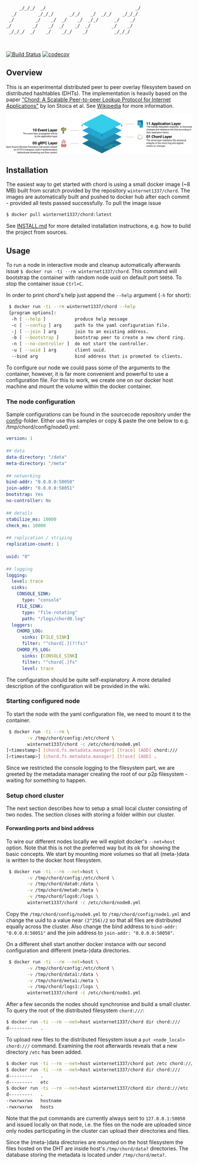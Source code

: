 ```
                                                      
     _/_/_/  _/                                  _/   
  _/        _/_/_/      _/_/    _/  _/_/    _/_/_/    
 _/        _/    _/  _/    _/  _/_/      _/    _/     
_/        _/    _/  _/    _/  _/        _/    _/      
 _/_/_/  _/    _/    _/_/    _/          _/_/_/       
                                                      
                                                      
```

[![Build Status](https://circleci.com/gh/winternet/chord/tree/main.svg?style=shield&circle-token=06884550effac32786aa01b3638bdd15e8baa03b)](https://circleci.com/gh/winternet/chord) [![codecov](https://codecov.io/gh/winternet/chord/branch/main/graph/badge.svg)](https://codecov.io/gh/winternet/chord)

## Overview

This is an experimental distributed peer to peer overlay filesystem based on distributed hashtables (DHTs). The implementation is heavily based on the paper ["Chord: A Scalable Peer-to-peer Lookup Protocol for Internet Applications"](https://pdos.csail.mit.edu/papers/ton:chord/paper-ton.pdf) by Ion Stoica et al. See [Wikipedia](https://en.wikipedia.org/wiki/Chord_(peer-to-peer)) for more information.

![Architectural Overview](/doc/overview.svg)

## Installation

The easiest way to get started with chord is using a small docker image (~8 MB) built from scratch provided by the repository `winternet1337/chord`. The images are automatically built and pushed to docker hub after each commit - provided all tests passed successfully. To pull the image issue

```sh
$ docker pull winternet1337/chord:latest
```

See [INSTALL.md](INSTALL.md) for more detailed installation instructions, e.g. how to build the project from sources.

## Usage

To run a node in interactive mode and cleanup automatically afterwards issue `$ docker run -ti --rm winternet1337/chord`. This command will bootstrap the container with random node uuid on default port `50050`.  To stop the container issue `Ctrl+C`.

In order to print chord's help just append the `--help` argument (`-h` for short): 
```sh
 $ docker run -ti --rm winternet1337/chord --help
 [program options]:
  -h [ --help ]           produce help message
  -c [ --config ] arg     path to the yaml configuration file.
  -j [ --join ] arg       join to an existing address.
  -b [ --bootstrap ]      bootstrap peer to create a new chord ring.
  -n [ --no-controller ]  do not start the controller.
  -u [ --uuid ] arg       client uuid.
  --bind arg              bind address that is promoted to clients.
```

To configure our node we could pass some of the arguments to the container, however, it is far more convenient and powerful to use a configuration file. For this to work, we create one on our docker host machine and mount the volume within the docker container.


### The node configuration

Sample configurations can be found in the sourcecode repository under the [config](https://github.com/winternet/chord/tree/main/config)-folder. Either use this samples or copy & paste the one below to e.g. /tmp/chord/config/node0.yml:

```yaml
version: 1

## data
data-directory: "/data"
meta-directory: "/meta"

## networking
bind-addr: "0.0.0.0:50050"
join-addr: "0.0.0.0:50051"
bootstrap: Yes
no-controller: No

## details
stabilize_ms: 10000
check_ms: 10000

## replication / striping
replication-count: 1

uuid: "0"

## logging
logging:
  level: trace
  sinks:
    CONSOLE_SINK:
      type: "console"
    FILE_SINK:
      type: "file-rotating"
      path: "/logs/chord0.log"
  loggers:
    CHORD_LOG:
      sinks: [FILE_SINK]
      filter: "^chord[.](?!fs)"
    CHORD_FS_LOG:
      sinks: [CONSOLE_SINK]
      filter: "^chord[.]fs"
      level: trace
```

The configuration should be quite self-explanatory. A more detailed description of the configuration will be provided in the wiki.

### Starting configured node

To start the node with the yaml configuration file, we need to mount it to the container. 

```sh
 $ docker run -ti --rm \
        -v /tmp/chord/config:/etc/chord \
        winternet1337/chord -c /etc/chord/node0.yml
[<timestamp>] [chord.fs.metadata.manager] [trace] [ADD] chord:///
[<timestamp>] [chord.fs.metadata.manager] [trace] [ADD] .
```

Since we restricted the console logging to the filesystem part, we are greeted by the metadata manager creating the root of our p2p filesystem - waiting for something to happen.

### Setup chord cluster

The next section describes how to setup a small local cluster consisting of two nodes. The section closes with storing a folder within our cluster.

#### Forwarding ports and bind address

To wire our different nodes locally we will exploit docker's `--net=host` option. Note that this is not the preferred way but its ok for showing the basic concepts. We start by mounting more volumes so that all (meta-)data is written to the docker host filesystem.

```sh
 $ docker run -ti --rm --net=host \
        -v /tmp/chord/config:/etc/chord \
        -v /tmp/chord/data0:/data \
        -v /tmp/chord/meta0:/meta \
        -v /tmp/chord/logs0:/logs \
        winternet1337/chord -c /etc/chord/node0.yml
```

Copy the `/tmp/chord/config/node0.yml` to `/tmp/chord/config/node1.yml` and change the uuid to a value near `(2^256)/2` so that all files are distributed equally across the cluster. Also change the bind address to `bind-addr: "0.0.0.0:50051"` and the join address to `join-addr: "0.0.0.0:50050"`. 

On a different shell start another docker instance with our second configuration and different (meta-)data directories.

```sh
 $ docker run -ti --rm --net=host \
        -v /tmp/chord/config:/etc/chord \
        -v /tmp/chord/data1:/data \
        -v /tmp/chord/meta1:/meta \
        -v /tmp/chord/logs1:/logs \
        winternet1337/chord -c /etc/chord/node1.yml
```

After a few seconds the nodes should synchronise and build a small cluster. To query the root of the distributed filesystem `chord:///`:

```sh
$ docker run -ti --rm --net=host winternet1337/chord dir chord:///
d---------   .
```

To upload new files to the distributed filesystem issue a `put <node_local> chord:///` command. Examining the root afterwards reveals that a new directory `/etc` has been added.

```sh
$ docker run -ti --rm --net=host winternet1337/chord put /etc chord:///
$ docker run -ti --rm --net=host winternet1337/chord dir chord:///
d---------   .
d---------   etc
$ docker run -ti --rm --net=host winternet1337/chord dir chord:///etc
d---------   .
-rwxrwxrwx   hostname
-rwxrwxrwx   hosts
```

Note that the put commands are currently always sent to `127.0.0.1:50050` and issued locally on that node, i.e. the files on the node are uploaded since only nodes participating in the cluster can upload their directories and files.

Since the (meta-)data directories are mounted on the host filesystem the files hosted on the DHT are inside host's `/tmp/chord/data?` directories. The database storing the metadata is located under `/tmp/chord/meta?`.
